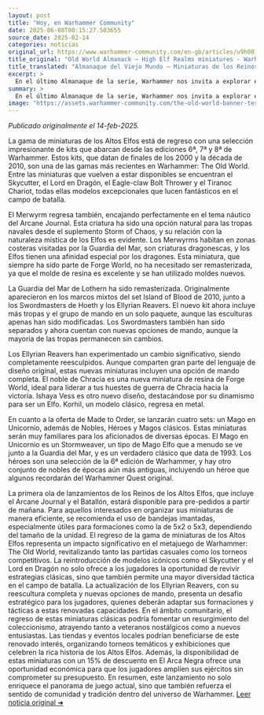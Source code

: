 ```yaml
---
layout: post
title: "Hoy, en Warhammer Community"
date: 2025-06-08T00:15:27.503655
source_date: 2025-02-14
categories: noticias
original_url: https://www.warhammer-community.com/en-gb/articles/u9h0019a/old-world-almanack-high-elf-realms-miniatures/
title_original: "Old World Almanack – High Elf Realms miniatures - Warhammer Community"
title_translated: "Almanaque del Viejo Mundo – Miniaturas de los Reinos de los Altos Elfos - Comunidad Warhammer"
excerpt: >
  En el último Almanaque de la serie, Warhammer nos invita a explorar el regreso de las miniaturas de los Altos Elfos, con la guía del Alto Loremaster JTY. Esta colección revive kits icónicos de las ediciones 6ª, 7ª y 8ª, como el Skycutter y el Lord en Dragón, que vuelven para deleitar a los aficionados con su detallado diseño. Además, se reintroducen criaturas místicas como el Merwyrm, que encajan perfectamente en el tema náutico del Journal Arcano. Con nuevas opciones de mando y miniaturas remasterizadas, esta oferta promete enriquecer las mesas de juego con la magia y el esplendor de los Altos Elfos. ¡No te pierdas la oportunidad de preordenar estas joyas del Viejo Mundo!
summary: >
  En el último Almanaque de la serie, Warhammer nos invita a explorar el regreso de las miniaturas de los Altos Elfos, con la guía del Alto Loremaster JTY. Esta colección revive kits icónicos de las ediciones 6ª, 7ª y 8ª, como el Skycutter y el Lord en Dragón, que vuelven para deleitar a los aficionados con su detallado diseño. Además, se reintroducen criaturas místicas como el Merwyrm, que encajan perfectamente en el tema náutico del Journal Arcano. Con nuevas opciones de mando y miniaturas remasterizadas, esta oferta promete enriquecer las mesas de juego con la magia y el esplendor de los Altos Elfos. ¡No te pierdas la oportunidad de preordenar estas joyas del Viejo Mundo!
image: "https://assets.warhammer-community.com/the-old-world-banner-test.jpg"
---
```


*Publicado originalmente el 14-feb-2025.*

La gama de miniaturas de los Altos Elfos está de regreso con una selección impresionante de kits que abarcan desde las ediciones 6ª, 7ª y 8ª de Warhammer. Estos kits, que datan de finales de los 2000 y la década de 2010, son una de las gamas más recientes en Warhammer: The Old World. Entre las miniaturas que vuelven a estar disponibles se encuentran el Skycutter, el Lord en Dragón, el Eagle-claw Bolt Thrower y el Tiranoc Chariot, todas ellas modelos excepcionales que lucen fantásticos en el campo de batalla.

El Merwyrm regresa también, encajando perfectamente en el tema náutico del Arcane Journal. Esta criatura ha sido una opción natural para las tropas navales desde el suplemento Storm of Chaos, y su relación con la naturaleza mística de los Elfos es evidente. Los Merwyrms habitan en zonas costeras visitadas por la Guardia del Mar, son criaturas dragonescas, y los Elfos tienen una afinidad especial por los dragones. Esta miniatura, que siempre ha sido parte de Forge World, no ha necesitado ser remasterizada, ya que el molde de resina es excelente y se han utilizado moldes nuevos.

La Guardia del Mar de Lothern ha sido remasterizada. Originalmente aparecieron en los marcos mixtos del set Island of Blood de 2010, junto a los Swordmasters de Hoeth y los Ellyrian Reavers. El nuevo kit ahora incluye más tropas y el grupo de mando en un solo paquete, aunque las esculturas apenas han sido modificadas. Los Swordmasters también han sido separados y ahora cuentan con nuevas opciones de mando, aunque la mayoría de las tropas permanecen sin cambios.

Los Ellyrian Reavers han experimentado un cambio significativo, siendo completamente reesculpidos. Aunque comparten gran parte del lenguaje de diseño original, estas nuevas miniaturas incluyen una opción de mando completa. El noble de Chracia es una nueva miniatura de resina de Forge World, ideal para liderar a tus huestes de guerra de Chracia hacia la victoria. Ishaya Vess es otro nuevo diseño, destacándose por su dinamismo para ser un Elfo. Korhil, un modelo clásico, regresa en metal.

En cuanto a la oferta de Made to Order, se lanzarán cuatro sets: un Mago en Unicornio, además de Nobles, Héroes y Magos clásicos. Estas miniaturas serán muy familiares para los aficionados de diversas épocas. El Mago en Unicornio es un Stormweaver, un tipo de Mago Elfo que a menudo se ve junto a la Guardia del Mar, y es un verdadero clásico que data de 1993. Los héroes son una selección de la 6ª edición de Warhammer, y hay otro conjunto de nobles de épocas aún más antiguas, incluyendo un héroe que algunos recordarán del Warhammer Quest original.

La primera ola de lanzamientos de los Reinos de los Altos Elfos, que incluye el Arcane Journal y el Batallón, estará disponible para pre-pedidos a partir de mañana. Para aquellos interesados en organizar sus miniaturas de manera eficiente, se recomienda el uso de bandejas imantadas, especialmente útiles para formaciones como la de 5x2 o 5x3, dependiendo del tamaño de la unidad.
El regreso de la gama de miniaturas de los Altos Elfos representa un impacto significativo en el metajuego de Warhammer: The Old World, revitalizando tanto las partidas casuales como los torneos competitivos. La reintroducción de modelos icónicos como el Skycutter y el Lord en Dragón no solo ofrece a los jugadores la oportunidad de revivir estrategias clásicas, sino que también permite una mayor diversidad táctica en el campo de batalla. La actualización de los Ellyrian Reavers, con su reescultura completa y nuevas opciones de mando, presenta un desafío estratégico para los jugadores, quienes deberán adaptar sus formaciones y tácticas a estas renovadas capacidades. En el ámbito comunitario, el regreso de estas miniaturas clásicas podría fomentar un resurgimiento del coleccionismo, atrayendo tanto a veteranos nostálgicos como a nuevos entusiastas. Las tiendas y eventos locales podrían beneficiarse de este renovado interés, organizando torneos temáticos y exhibiciones que celebren la rica historia de los Altos Elfos. Además, la disponibilidad de estas miniaturas con un 15% de descuento en El Arca Negra ofrece una oportunidad económica para que los jugadores amplíen sus ejércitos sin comprometer su presupuesto. En resumen, este lanzamiento no solo enriquece el panorama de juego actual, sino que también refuerza el sentido de comunidad y tradición dentro del universo de Warhammer.
[Leer noticia original ➜](https://www.warhammer-community.com/en-gb/articles/u9h0019a/old-world-almanack-high-elf-realms-miniatures/)
